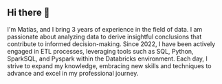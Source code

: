## Hi there 👋

 I'm Matías, and I bring 3 years of experience in the field of data. I am passionate about analyzing data to derive insightful conclusions that contribute to informed decision-making. Since 2022, I have been actively engaged in ETL processes, leveraging tools such as SQL, Python, SparkSQL, and Pyspark within the Databricks environment. Each day, I strive to expand my knowledge, embracing new skills and techniques to advance and excel in my professional journey.
  
